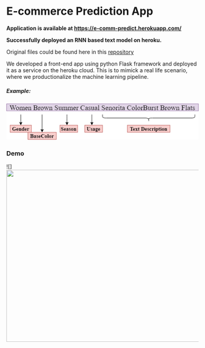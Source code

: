 # E-commerce Prediction App 

**Application is available at https://e-comm-predict.herokuapp.com/**

**Successfully deployed an RNN based text model on heroku.**

Original files could be found here in this [repository](https://github.com/nmariya/e-commerce-classifier) 

We developed a front-end app using python Flask framework and deployed it as a service on the heroku cloud. This is to mimick a real life scenario, where  we productionalize the machine learning pipeline.

##### Example:

<p align="left">
<img src="./static/text_example.png"/>
</p>

### Demo

![]<img src="./static/Pred-App.gif" width="750" height="450">
